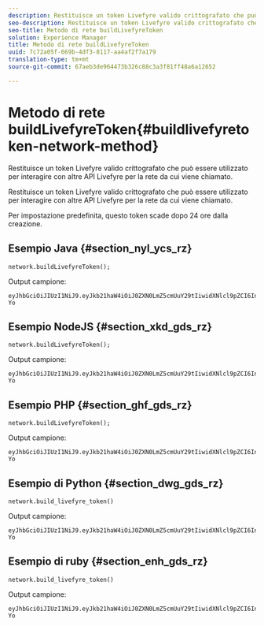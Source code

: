 ```yaml
---
description: Restituisce un token Livefyre valido crittografato che può essere utilizzato per interagire con altre API Livefyre per la rete da cui viene chiamato.
seo-description: Restituisce un token Livefyre valido crittografato che può essere utilizzato per interagire con altre API Livefyre per la rete da cui viene chiamato.
seo-title: Metodo di rete buildLivefyreToken
solution: Experience Manager
title: Metodo di rete buildLivefyreToken
uuid: 7c72a05f-669b-4df3-8117-aa4af2f7a179
translation-type: tm+mt
source-git-commit: 67aeb3de964473b326c88c3a3f81ff48a6a12652

---
```



# Metodo di rete buildLivefyreToken{#buildlivefyretoken-network-method}

Restituisce un token Livefyre valido crittografato che può essere utilizzato per interagire con altre API Livefyre per la rete da cui viene chiamato.

Restituisce un token Livefyre valido crittografato che può essere utilizzato per interagire con altre API Livefyre per la rete da cui viene chiamato.

Per impostazione predefinita, questo token scade dopo 24 ore dalla creazione.

## Esempio Java {#section_nyl_ycs_rz}

```
network.buildLivefyreToken(); 
```

Output campione:

```
eyJhbGciOiJIUzI1NiJ9.eyJkb21haW4iOiJ0ZXN0LmZ5cmUuY29tIiwidXNlcl9pZCI6InN5c3RlbSIsImRpc3BsYXlfbmFtZSI6InN5c3RlbSIsImV4cGlyZXMiOjEzOTY2NTUwODN9.33GuJF_ou2O6CCV22Y3PlLUgP2Igy9vAXfmLONkt-Yo
```

## Esempio NodeJS {#section_xkd_gds_rz}

```
network.buildLivefyreToken(); 
```

Output campione:

```
eyJhbGciOiJIUzI1NiJ9.eyJkb21haW4iOiJ0ZXN0LmZ5cmUuY29tIiwidXNlcl9pZCI6InN5c3RlbSIsImRpc3BsYXlfbmFtZSI6InN5c3RlbSIsImV4cGlyZXMiOjEzOTY2NTUwODN9.33GuJF_ou2O6CCV22Y3PlLUgP2Igy9vAXfmLONkt-Yo
```

## Esempio PHP {#section_ghf_gds_rz}

```
network.buildLivefyreToken(); 
```

Output campione:

```
eyJhbGciOiJIUzI1NiJ9.eyJkb21haW4iOiJ0ZXN0LmZ5cmUuY29tIiwidXNlcl9pZCI6InN5c3RlbSIsImRpc3BsYXlfbmFtZSI6InN5c3RlbSIsImV4cGlyZXMiOjEzOTY2NTUwODN9.33GuJF_ou2O6CCV22Y3PlLUgP2Igy9vAXfmLONkt-Yo 
```

## Esempio di Python {#section_dwg_gds_rz}

```
network.build_livefyre_token() 
```

Output campione:

```
eyJhbGciOiJIUzI1NiJ9.eyJkb21haW4iOiJ0ZXN0LmZ5cmUuY29tIiwidXNlcl9pZCI6InN5c3RlbSIsImRpc3BsYXlfbmFtZSI6InN5c3RlbSIsImV4cGlyZXMiOjEzOTY2NTUwODN9.33GuJF_ou2O6CCV22Y3PlLUgP2Igy9vAXfmLONkt-Yo 
```

## Esempio di ruby {#section_enh_gds_rz}

```
network.build_livefyre_token() 
```

Output campione:

```
eyJhbGciOiJIUzI1NiJ9.eyJkb21haW4iOiJ0ZXN0LmZ5cmUuY29tIiwidXNlcl9pZCI6InN5c3RlbSIsImRpc3BsYXlfbmFtZSI6InN5c3RlbSIsImV4cGlyZXMiOjEzOTY2NTUwODN9.33GuJF_ou2O6CCV22Y3PlLUgP2Igy9vAXfmLONkt-Yo 
```

